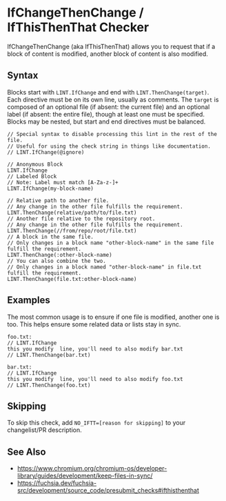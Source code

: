 # IfChangeThenChange / IfThisThenThat Checker

IfChangeThenChange (aka IfThisThenThat) allows you to request that if a block of content is
modified, another block of content is also modified.

## Syntax

Blocks start with `LINT.IfChange` and end with `LINT.ThenChange(target)`. Each directive must
be on its own line, usually as comments. The `target` is composed of an optional file (if absent:
the current file) and an  optional label (if absent: the entire file), though at least one must be
specified. Blocks may be nested, but start and end directives must be balanced.

```
// Special syntax to disable processing this lint in the rest of the file.
// Useful for using the check string in things like documentation.
// LINT.IfChange(@ignore)

// Anonymous Block
LINT.IfChange
// Labeled Block
// Note: Label must match [A-Za-z-]+
LINT.IfChange(my-block-name)

// Relative path to another file.
// Any change in the other file fulfills the requirement.
LINT.ThenChange(relative/path/to/file.txt)
// Another file relative to the repository root.
// Any change in the other file fulfills the requirement.
LINT.ThenChange(//from/repo/root/file.txt)
// A block in the same file.
// Only changes in a block name "other-block-name" in the same file fulfill the requirement.
LINT.ThenChange(:other-block-name)
// You can also combine the two.
// Only changes in a block named "other-block-name" in file.txt fulfill the requirement.
LINT.ThenChange(file.txt:other-block-name)
```

## Examples

The most common usage is to ensure if one file is modified, another one is too. This helps ensure
some related data or lists stay in sync.

```
foo.txt:
// LINT.IfChange
this you modify  line, you'll need to also modify bar.txt
// LINT.ThenChange(bar.txt)

bar.txt:
// LINT.IfChange
this you modify  line, you'll need to also modify foo.txt
// LINT.ThenChange(foo.txt)
```

## Skipping

To skip this check, add `NO_IFTT=[reason for skipping]` to your changelist/PR description.

## See Also

- https://www.chromium.org/chromium-os/developer-library/guides/development/keep-files-in-sync/
- https://fuchsia.dev/fuchsia-src/development/source_code/presubmit_checks#ifthisthenthat
